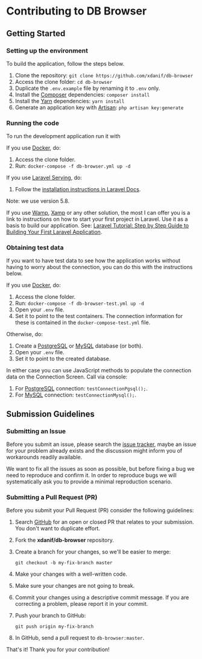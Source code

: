 # Contributing to DB Browser

## Getting Started

### Setting up the environment

To build the application, follow the steps below.

1. Clone the repository: `git clone https://github.com/xdanif/db-browser`
2. Access the clone folder: `cd db-browser`
3. Duplicate the `.env.example` file by renaming it to `.env` only.
4. Install the [Composer](https://getcomposer.org/) dependencies: `composer install`
5. Install the [Yarn](https://yarnpkg.com/) dependencies: `yarn install`
6. Generate an application key with [Artisan](https://laravel.com/docs/master/artisan): `php artisan key:generate`

### Running the code

To run the development application run it with 

If you use [Docker](https://www.docker.com/), do:
1. Access the clone folder.
2. Run: `docker-compose -f db-browser.yml up -d`

If you use [Laravel Serving](https://laravel.com/docs/master/installation#installing-laravel), do:
1. Follow the [installation instructions in Laravel Docs](https://laravel.com/docs/master/installation#installing-laravel).

Note: we use version 5.8.

If you use [Wamp](http://www.wampserver.com/en/), [Xamp](https://www.apachefriends.org/index.html) or any other solution, the most I can offer you is a link to instructions on how to start your first project in Laravel. Use it as a basis to build our application. See: [Laravel Tutorial: Step by Step Guide to Building Your First Laravel Application](https://laravel-news.com/your-first-laravel-application).

### Obtaining test data

If you want to have test data to see how the application works without having to worry about the connection, you can do this with the instructions below.

If you use [Docker](https://www.docker.com/), do:
1. Access the clone folder.
2. Run: `docker-compose -f db-browser-test.yml up -d`
3. Open your `.env` file.
4. Set it to point to the test containers. The connection information for these is contained in the `docker-compose-test.yml` file.

Otherwise, do:
1. Create a [PostgreSQL](https://www.postgresql.org/) or [MySQL](https://www.mysql.com/) database (or both).
2. Open your `.env` file.
2. Set it to point to the created database.

In either case you can use JavaScript methods to populate the connection data on the Connection Screen. Call via console:
1. For [PostgreSQL](https://www.postgresql.org/) connection: `testConnectionPgsql();`.
2. For [MySQL](https://www.mysql.com/) connection: `testConnectionMysql();`.

## Submission Guidelines

### Submitting an Issue

Before you submit an issue, please search the [issue tracker](https://github.com/xdanif/db-browser/issues), maybe an issue for your problem already exists and the discussion might inform you of workarounds readily available.

We want to fix all the issues as soon as possible, but before fixing a bug we need to reproduce and confirm it. In order to reproduce bugs we will systematically ask you to provide a minimal reproduction scenario.

### Submitting a Pull Request (PR)

Before you submit your Pull Request (PR) consider the following guidelines:

1. Search [GitHub](https://github.com/xdanif/db-browser) for an open or closed PR that relates to your submission. You don't want to duplicate effort.
2. Fork the **xdanif/db-browser** repository.
3. Create a branch for your changes, so we'll be easier to merge:

    ```shell
    git checkout -b my-fix-branch master
    ```

5. Make your changes with a well-written code.
6. Make sure your changes are not going to break.
7. Commit your changes using a descriptive commit message. If you are correcting a problem, please report it in your commit.
8. Push your branch to GitHub:

    ```shell
    git push origin my-fix-branch
    ```

9. In GitHub, send a pull request to `db-browser:master`.

That's it! Thank you for your contribution!
